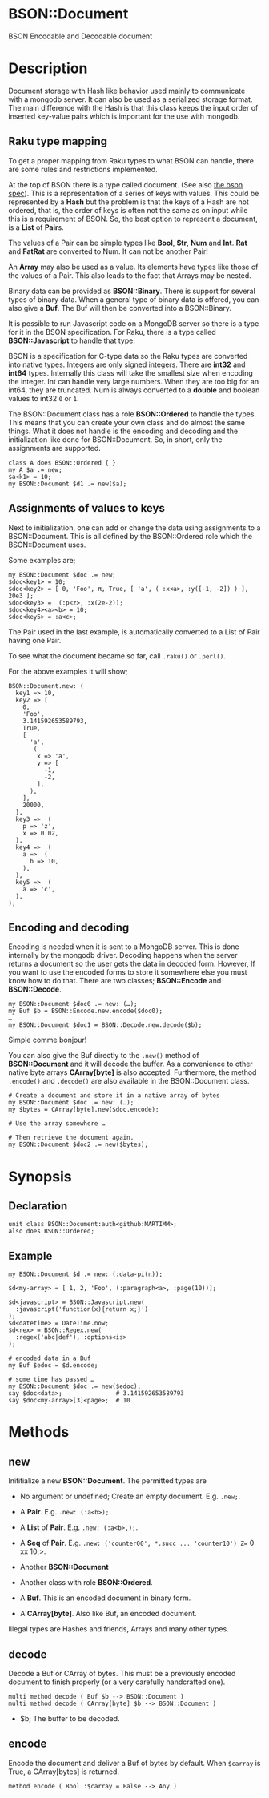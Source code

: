 BSON::Document
==============

BSON Encodable and Decodable document

Description
===========

Document storage with Hash like behavior used mainly to communicate with a mongodb server. It can also be used as a serialized storage format. The main difference with the Hash is that this class keeps the input order of inserted key-value pairs which is important for the use with mongodb.

Raku type mapping
-----------------

To get a proper mapping from Raku types to what BSON can handle, there are some rules and restrictions implemented.

At the top of BSON there is a type called document. (See also [the bson spec](https://bsonspec.org/spec.html)). This is a representation of a series of keys with values. This could be represented by a **Hash** but the problem is that the keys of a Hash are not ordered, that is, the order of keys is often not the same as on input while this is a requirement of BSON. So, the best option to represent a document, is a **List** of **Pair**s.

The values of a Pair can be simple types like **Bool**, **Str**, **Num** and **Int**. **Rat** and **FatRat** are converted to Num. It can not be another Pair!

An **Array** may also be used as a value. Its elements have types like those of the values of a Pair. This also leads to the fact that Arrays may be nested.

Binary data can be provided as **BSON::Binary**. There is support for several types of binary data. When a general type of binary data is offered, you can also give a **Buf**. The Buf will then be converted into a BSON::Binary.

It is possible to run Javascript code on a MongoDB server so there is a type for it in the BSON specification. For Raku, there is a type called **BSON::Javascript** to handle that type.

BSON is a specification for C-type data so the Raku types are converted into native types. Integers are only signed integers. There are **int32** and **int64** types. Internally this class will take the smallest size when encoding the integer. Int can handle very large numbers. When they are too big for an int64, they are truncated. Num is always converted to a **double** and boolean values to int32 `0` or `1`.

The BSON::Document class has a role **BSON::Ordered** to handle the types. This means that you can create your own class and do almost the same things. What it does not handle is the encoding and decoding and the initialization like done for BSON::Document. So, in short, only the assignments are supported.

    class A does BSON::Ordered { }
    my A $a .= new;
    $a<k1> = 10;
    my BSON::Document $d1 .= new($a);

Assignments of values to keys
-----------------------------

Next to initialization, one can add or change the data using assignments to a BSON::Document. This is all defined by the BSON::Ordered role which the BSON::Document uses.

Some examples are;

    my BSON::Document $doc .= new;
    $doc<key1> = 10;
    $doc<key2> = [ 0, 'Foo', π, True, [ 'a', ( :x<a>, :y([-1, -2]) ) ], 20e3 ];
    $doc<key3> =  (:p<z>, :x(2e-2));
    $doc<key4><a><b> = 10;
    $doc<key5> = :a<c>;

The Pair used in the last example, is automatically converted to a List of Pair having one Pair.

To see what the document became so far, call `.raku()` or `.perl()`.

For the above examples it will show;

    BSON::Document.new: (
      key1 => 10,
      key2 => [
        0,
        'Foo',
        3.141592653589793,
        True,
        [
          'a',
           (
            x => 'a',
            y => [
              -1,
              -2,
            ],
          ),
        ],
        20000,
      ],
      key3 =>  (
        p => 'z',
        x => 0.02,
      ),
      key4 =>  (
        a =>  (
          b => 10,
        ),
      ),
      key5 =>  (
        a => 'c',
      ),
    );

Encoding and decoding
---------------------

Encoding is needed when it is sent to a MongoDB server. This is done internally by the mongodb driver. Decoding happens when the server returns a document so the user gets the data in decoded form. However, If you want to use the encoded forms to store it somewhere else you must know how to do that. There are two classes; **BSON::Encode** and **BSON::Decode**.

    my BSON::Document $doc0 .= new: (…);
    my Buf $b = BSON::Encode.new.encode($doc0);
    …
    my BSON::Document $doc1 = BSON::Decode.new.decode($b);

Simple comme bonjour!

You can also give the Buf directly to the `.new()` method of **BSON::Document** and it will decode the buffer. As a convenience to other native byte arrays **CArray[byte]** is also accepted. Furthermore, the method `.encode()` and `.decode()` are also available in the BSON::Document class.

    # Create a document and store it in a native array of bytes
    my BSON::Document $doc .= new: (…);
    my $bytes = CArray[byte].new($doc.encode);

    # Use the array somewhere …

    # Then retrieve the document again.
    my BSON::Document $doc2 .= new($bytes);

Synopsis
========

Declaration
-----------

    unit class BSON::Document:auth<github:MARTIMM>;
    also does BSON::Ordered;

Example
-------

    my BSON::Document $d .= new: (:data-pi(π));

    $d<my-array> = [ 1, 2, 'Foo', (:paragraph<a>, :page(10))];

    $d<javascript> = BSON::Javascript.new(
      :javascript('function(x){return x;}')
    );
    $d<datetime> = DateTime.now;
    $d<rex> = BSON::Regex.new(
      :regex('abc|def'), :options<is>
    );

    # encoded data in a Buf
    my Buf $edoc = $d.encode;

    # some time has passed …
    my BSON::Document $doc .= new($edoc);
    say $doc<data>;               # 3.141592653589793
    say $doc<my-array>[3]<page>;  # 10

Methods
=======

new
---

Inititialize a new **BSON::Document**. The permitted types are

  * No argument or undefined; Create an empty document. E.g. `.new;`.

  * A **Pair**. E.g. `.new: (:a<b>);`.

  * A **List** of **Pair**. E.g. `.new: (:a<b>,);`.

  * A **Seq** of **Pair**. E.g. `.new: ('counter00', *.succ ... 'counter10') Z=` 0 xx 10;>.

  * Another **BSON::Document**

  * Another class with role **BSON::Ordered**.

  * A **Buf**. This is an encoded document in binary form.

  * A **CArray[byte]**. Also like Buf, an encoded document.

Illegal types are Hashes and friends, Arrays and many other types.

decode
------

Decode a Buf or CArray of bytes. This must be a previously encoded document to finish properly (or a very carefully handcrafted one).

    multi method decode ( Buf $b --> BSON::Document )
    multi method decode ( CArray[byte] $b --> BSON::Document )

  * $b; The buffer to be decoded.

encode
------

Encode the document and deliver a Buf of bytes by default. When `$carray` is True, a CArray[bytes] is returned.

    method encode ( Bool :$carray = False --> Any )

